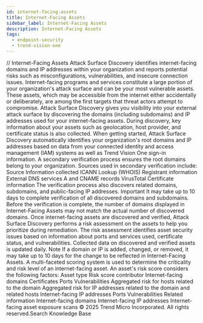 ```yaml
---
id: internet-facing-assets
title: Internet-Facing Assets
sidebar_label: Internet-Facing Assets
description: Internet-Facing Assets
tags:
  - endpoint-security
  - trend-vision-one
---
```


/*<![CDATA[*/ $('#title').html($('meta[name=map-description]').attr('content')); /*]]>*/ Internet-Facing Assets Attack Surface Discovery identifies internet-facing domains and IP addresses within your organization and reports potential risks such as misconfigurations, vulnerabilities, and insecure connection issues. Internet-facing programs and services constitute a large portion of your organization's attack surface and can be your most vulnerable assets. These assets, which may be accessible from the internet either accidentally or deliberately, are among the first targets that threat actors attempt to compromise. Attack Surface Discovery gives you visibility into your external attack surface by discovering the domains (including subdomains) and IP addresses used for your internet-facing assets. During discovery, key information about your assets such as geolocation, host provider, and certificate status is also collected. When getting started, Attack Surface Discovery automatically identifies your organization's root domains and IP addresses based on data from your connected identity and access management (IAM) systems as well as Trend Vision One sign-in information. A secondary verification process ensures the root domains belong to your organization. Sources used in secondary verification include: Source Information collected ICANN Lookup (WHOIS) Registrant information External DNS services A and CNAME records VirusTotal Certificate information The verification process also discovers related domains, subdomains, and public-facing IP addresses. Important It may take up to 10 days to complete verification of all discovered domains and subdomains. Before the verification is complete, the number of domains displayed in Internet-Facing Assets may not match the actual number of discovered domains. Once internet-facing assets are discovered and verified, Attack Surface Discovery performs a risk assessment on the assets to help you prioritize during remediation. The risk assessment identifies asset security issues based on information about ports and services used, certificate status, and vulnerabilities. Collected data on discovered and verified assets is updated daily. Note If a domain or IP is added, changed, or removed, it may take up to 10 days for the change to be reflected in Internet-Facing Assets. A multi-faceted scoring system is used to determine the criticality and risk level of an internet-facing asset. An asset's risk score considers the following factors: Asset type Risk score contributor Internet-facing domains Certificates Ports Vulnerabilities Aggregated risk for hosts related to the domain Aggregated risk for IP addresses related to the domain and related hosts Internet-facing IP addresses Ports Vulnerabilities Related information Internet-facing domains Internet-facing IP addresses Internet-facing asset exposure scans © 2025 Trend Micro Incorporated. All rights reserved.Search Knowledge Base